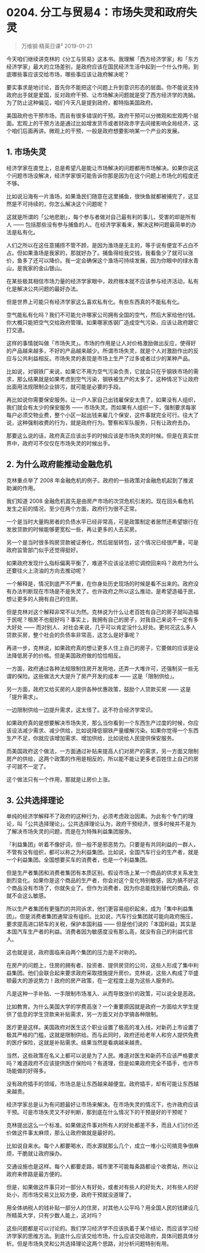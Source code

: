 # 0204. 分工与贸易4：市场失灵和政府失灵
> 万维钢·精英日课³
2019-01-21

今天咱们继续讲克林的《分工与贸易》这本书。我理解「西方经济学家」和「东方经济学家」最大的立场差别，是政府应该在国民经济生活中起到一个什么作用。到底哪些事应该交给市场，哪些事应该让政府解决呢？

要实事求是地讨论，首先你不能把这个问题上升到意识形态的层面。你不能说支持政府出手就是爱国，反对政府干预、让市场解决问题就是受了西方经济学的洗脑。为了防止这种偏见，咱们今天凡是提到政府，都特指美国政府。

美国政府也干预市场，而且有很多错误的干预。政府干预可以分微观和宏观两个层面。宏观上的干预方法是通过比如增发货币或者财政赤字去间接影响全局经济，这个咱们后面再讲。微观上的干预，一般是政府想要影响某一个产业的发展。

## 1. 市场失灵
经济学家在直觉上，总是希望凡是能让市场解决的问题都用市场解决。如果你说这个问题市场没解决，经济学家很可能告诉你那是因为在这个问题上市场化的程度还不够。

比如说沿海有一片渔场，如果渔民们随意在这里捕鱼，很快鱼就都被捕完了，这显然是不可持续的，你怎么解决这个问题呢？

这就是所谓的「公地悲剧」，每个参与者做对自己最有利的事儿，受害的却是所有人 —— 包括那些没有参与捕鱼的人。在经济学家看来，解决这种问题最简单的办法是私有化。

人们之所以在这任意捕捞不管不顾，是因为渔场是无主的，等于说有便宜不占白不占。但如果渔场是我家的，那就好办了。捕鱼得给我交钱，我看鱼少了就可以涨价，鱼多了还可以降价。我一定会确保这个渔场可持续发展，因为你眼中的绿水青山，是我家的金山银山。

在某些极其相信市场力量的经济学家眼中，政府根本就不应该参与经济活动，私有化是解决公共问题的最好办法。

但是世界上可能只有经济学家这么喜欢私有化。有些东西真的不能私有化。

空气能私有化吗？我们不可能允许哪家公司拥有全国的空气，然后大家给他付钱。你大概只能把空气交给政府管理。如果哪家炼钢厂造成空气污染，应该让政府跟它打交道。

这样的事情就叫做「市场失灵」。市场的作用是让人对价格激励做出反应，使得好的产品越来越多，不好的产品越来越少。所谓市场失灵，就是个人对激励作出的反应与公共利益相反。市场失灵的表现是市场上生产了过多或者过少的某种产品。

比如说，对钢铁厂来说，如果它不用为空气污染负责，它就会只在乎钢铁市场的需求，那么结果就是如果考虑到空气污染，钢铁被生产的太多了。这种情况下让政府出面用法规限制企业排污，就可能是必要的手段。

再比如说你需要保安服务。让一户人家自己出钱雇保安太贵了，如果没有人组织，我们就会有太少的保安服务 —— 市场失灵。而如果有人组织一下，强制要求每家每户必须交物业费，整个小区一起出钱来雇几个保安，这件事就完全可行。往大了说，这种强制收费的行为，就是政府行为。警察和军队服务，只有让政府去办。

那要这么说的话，政府真正应该出手的时候应该是市场失灵的时候。但是在真实世界中，政府可不仅仅在市场失灵的时候出手。

## 2. 为什么政府能推动金融危机
克林重点举了 2008 年金融危机的例子。政府的一些政策对金融危机起到了推波助澜的作用。

我们知道 2008 金融危机首先是由房产市场的次贷危机引发的。现在回头看危机发生之前的情况，至少在两个方面，政府行为很不正常。

一个是当时大量购房者的负债水平已经非常高，可是政策制定者居然还希望银行在发放贷款的时候能够更宽松一些，再让更多的人去买房。

另一个是当时很多购房贷款被证券化，然后层层转包，这个情况已经很严重，可是政府监管部门似乎还觉得挺好。

如果政府发现什么指标偏离平衡了，难道不应该设法把它调控回来吗？政府为什么还要往火上浇油的方向去推动呢？

一个解释是，情况到底严不严重，在你身处历史现场的时候是看不出来的。政府没有办法判断现在市场是不是失灵了。也许政府之所以这么推动，是希望造福于民，想让更多的人拥有自己的住房。

但是克林对这个解释非常不以为然。克林说为什么让老百姓有自己的房子就叫造福于民呢？租房不也挺好吗？事实上，我拥有自己的房子，对我自己来说不一定有多大好处 —— 而对别人、对社会来说，几乎可以肯定没什么好处。更何况这么多人贷款买房，整个社会的负债率非常高，这怎么是好事呢？

再进一步，克林说，如果政府真的想让更多人住上自己的房子，它要做的应该是设法降低房子的价格。但是美国政府做的恰恰相反。

一方面，政府通过各种法规限制住房开发用地，还弄一大堆许可，还强制买一些无谓的保险。这些做法大大提升了房产开发的成本 —— 这是「限制供给」。

另一方面，政府又给买房的人提供各种优惠政策，鼓励个人贷款买房 —— 这是「提升需求」。

一边限制供给一边提升需求，这太怪了。这不符合经济学常识。

如果政府真的是想要解决市场失灵，那么当你看到一个东西生产过度的时候，你应该设法减少需求、减少供给，比如说降低钢铁产量缓解污染。如果你觉得一个东西生产不足，你就应该增加需求、增加供给，比如说给人民提供保安服务。

而美国政府这个做法，一方面通过补贴来提高人们对房产的需求，另一方面又限制房产的供给，这两个政策的作用是相反的，所以能不能让更多老百姓住上自己的房子可就不一定了。

这个做法只有一个作用，那就是让房价上涨。

## 3. 公共选择理论
单纯的经济学解释不了政府的这种行为，必须考虑政治因素。为此有个专门的理论，叫「公共选择理论」。公共选择理论认为，政府干预经济，很多时候并不是为了解决市场失灵的问题，而是在为特殊利益集团服务。

「利益集团」听着不像好词，但一般不是邪恶势力。只要是有共同利益的一群人，不管有没有组织，都可以称之为利益集团。比如说，全国汽车行业的生产者，就是一个利益集团。全国想要买车的消费者，也是一个利益集团。

但是生产者集团和消费者集团有本质区别。假设市场上某一个商品的供求关系发生剧烈变化。如果你是这个商品的生产者，你会对这个变化特别敏感，因为搞不好这个商品没有市场了，你就失业了。但作为消费者，因为你总能找到替代的商品，你就不会这么敏感。

所以生产者集团有更强烈的共同诉求，他们更容易组织起来，成为「集中利益集团」。但是消费者集团通常没有组织。比如说，汽车行业集团就可能向政府施压，要求提高进口轿车的关税，保护本国利益 —— 但是他们说的「本国利益」其实是本国汽车生产者的利益。消费者因为敏感度没有那么高，就没有自己的利益代言人。

这也就是说，政府面临来自两个集团的压力是不对称的。

在房产的问题上，住房的拥有者、投资者、提供房贷的公司，这些人形成了集中利益集团。他们会联合起来要求政府采取措施提升房价。克林说，这些人构成了华盛顿最大的游说势力！政府的房产政策，在一定程度上是为这些人服务的。

凡是这种一手补贴、一手限制市场准入、从而导致涨价的政策，可以说全是恶政。

比如教育。为什么美国大学的学费高涨？一个重要原因就是政府一方面给大学生提供了低息的学生贷款来补贴需求，另一方面又对办学搞各种限制。

医疗更是这样。美国政府对医生这个职业设置了极高的准入线，对新药上市设置了极其严格的门槛，这就是限制供给。而与此同时，政府还给老年人和穷人提供免费的医疗保险，这就是补贴需求。结果当然是看病越来越贵。

当然，这些政策在名义上都可以说是为了人民。难道对医生和新药不应该严格要求吗？难道政府不应该提供医疗保险吗？有道理，但是如果政府完全不插手，也许市场能做的好得多。

没有政府插手的领域，市场总是让东西越来越便宜。政府插手，却有可能让东西越来越贵。

经济学家总是认为有问题最好让市场来解决。在市场失灵的情况下，也许政府应该干预。可是市场失灵又不好判断，那到底在什么情况下的干预是好的干预呢？

克林提出这么一个标准。如果做这件事对所有人的好处都差不多，而且人们讨价还价做这件事太麻烦，那么让政府做就是最好的。

比如说自来水。每个人都要喝水，而水源就那么几个，成立一堆小公司搞竞争很麻烦，干脆就让政府操办。

交通设施也是这样。每个人都要走路，城市里不可能每条路都设个收费站，所以让政府来修路是最方便的。

但是，如果做这件事只对一部分人有好处，或者对有些人的好处大，对有些人的好处小，而市场交易又比较方便，政府干预就没道理了。

用全体纳税人的钱补贴一部分人的住房，对其他人公平吗？用全国人民的钱建设几所精英大学，只有少数人能上，这对吗？

这些问题都是可以讨论的。我们学习经济学不应该执着于某个结论，而应该学习经济学家的思维方法。到底什么应该交给市场，什么应该交给政府，具体问题具体分析。但是市场失灵和公共选择理论这两个思路，对分析问题特别有用。


